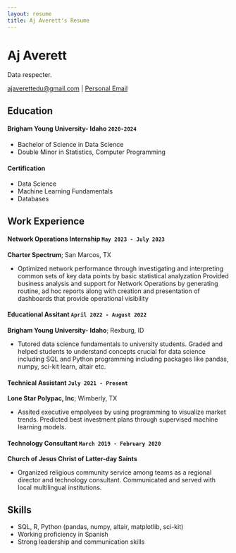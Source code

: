 ```yaml
---
layout: resume
title: Aj Averett's Resume
---
```

# Aj Averett
Data respecter.

<div id="webaddress">
<a href="ajaverettedu@gmail.com">ajaverettedu@gmail.com</a>
| <a href="https://byuidatascience.github.io/development.html">Personal Email</a>
</div>

<!-- https://www.monique.tech/the-art-of-markdown -->


## Education

#### Brigham Young University- Idaho `2020-2024`


- Bachelor of Science in Data Science
- Double Minor in Statistics, Computer Programming

#### Certification
- Data Science
- Machine Learning Fundamentals
- Databases


## Work Experience

#### Network Operations Internship `May 2023 - July 2023`

__Charter Spectrum__; San Marcos, TX
- Optimized network performance through investigating and interpreting common sets of key data points by basic statistical analyzation
Provided business analysis and support for Network Operations by generating routine, ad hoc reports along with creation and presentation of dashboards that provide operational visibility


#### Educational Assitant `April 2022 - August 2022`

__Brigham Young University- Idaho__; Rexburg, ID
- Tutored data science fundamentals to university students. Graded and helped students to understand concepts crucial for data science including SQL and Python programming including packages like pandas, numpy, sci-kit learn, altair etc.

#### Technical Assistant `July 2021 - Present`

__Lone Star Polypac, Inc__; Wimberly, TX
- Assited executive empolyees by using programming to visualize market trends. Predicted best investment plans through supervised machine learning models. 

#### Technology Consultant `March 2019 - February 2020`

__Church of Jesus Christ of Latter-day Saints__
- Organized religious community service among teams as a regional director and technology consultant. Communicated and served with local multilingual institutions.

## Skills

- SQL, R, Python (pandas, numpy, altair, matplotlib, sci-kit)
- Working proficiency in Spanish
- Strong leadership and communication skills

<!-- ### Footer

Last updated: May 2013 -->


